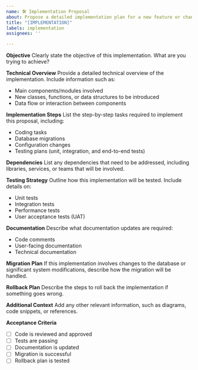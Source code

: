 ```yaml
---
name: 🛠️ Implementation Proposal
about: Propose a detailed implementation plan for a new feature or change
title: "[IMPLEMENTATION]"
labels: implementation
assignees: ''

---
```


**Objective**
Clearly state the objective of this implementation. What are you trying to achieve?

**Technical Overview**
Provide a detailed technical overview of the implementation. Include information such as:
- Main components/modules involved
- New classes, functions, or data structures to be introduced
- Data flow or interaction between components

**Implementation Steps**
List the step-by-step tasks required to implement this proposal, including:
- Coding tasks
- Database migrations
- Configuration changes
- Testing plans (unit, integration, and end-to-end tests)

**Dependencies**
List any dependencies that need to be addressed, including libraries, services, or teams that will be involved.

**Testing Strategy**
Outline how this implementation will be tested. Include details on:
- Unit tests
- Integration tests
- Performance tests
- User acceptance tests (UAT)

**Documentation**
Describe what documentation updates are required:
- Code comments
- User-facing documentation
- Technical documentation

**Migration Plan**
If this implementation involves changes to the database or significant system modifications, describe how the migration will be handled.

**Rollback Plan**
Describe the steps to roll back the implementation if something goes wrong.

**Additional Context**
Add any other relevant information, such as diagrams, code snippets, or references.

**Acceptance Criteria**
- [ ] Code is reviewed and approved
- [ ] Tests are passing
- [ ] Documentation is updated
- [ ] Migration is successful
- [ ] Rollback plan is tested
